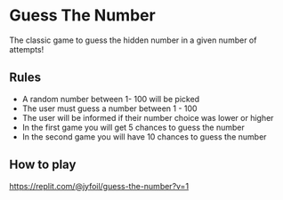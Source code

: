 # Guess The Number

The classic game to guess the hidden number in a given number of attempts!

## Rules
- A random number between 1- 100 will be picked
- The user must guess a number between 1 - 100
- The user will be informed if their number choice was lower or higher
- In the first game you will get 5 chances to guess the number
- In the second game you will have 10 chances to guess the number

## How to play

https://replit.com/@jyfoil/guess-the-number?v=1
